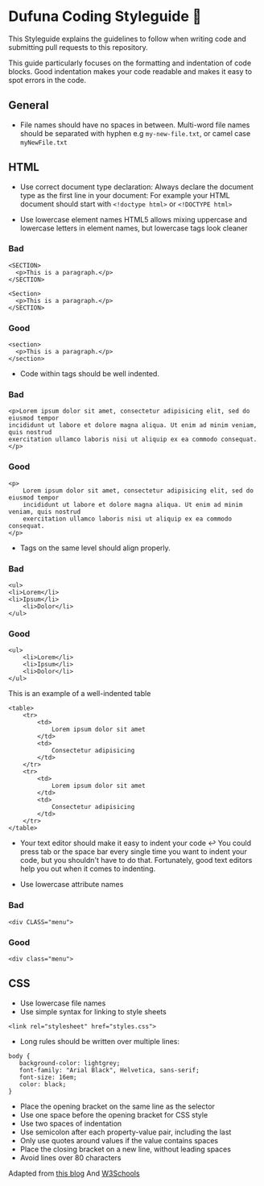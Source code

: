 # Dufuna Coding Styleguide 📜

This Styleguide explains the guidelines to follow when writing code and submitting pull requests to this repository.

This guide particularly focuses on the formatting and indentation of code blocks. Good indentation makes your code readable and makes it easy to spot errors in the code.

## General
- File names should have no spaces in between. Multi-word file names should be separated with hyphen e.g `my-new-file.txt`, or camel case `myNewFile.txt`

## HTML 
- Use correct document type declaration: Always declare the document type as the first line in your document: For example your HTML document should start with `<!doctype html>` or `<!DOCTYPE html>`

- Use lowercase element names
HTML5 allows mixing uppercase and lowercase letters in element names, but lowercase tags look cleaner
### Bad
```
<SECTION>
  <p>This is a paragraph.</p>
</SECTION>
```
```
<Section>
  <p>This is a paragraph.</p>
</SECTION>
```

### Good
```
<section>
  <p>This is a paragraph.</p>
</section>
```

- Code within tags should be well indented.
### Bad
```
<p>Lorem ipsum dolor sit amet, consectetur adipisicing elit, sed do eiusmod tempor
incididunt ut labore et dolore magna aliqua. Ut enim ad minim veniam, quis nostrud
exercitation ullamco laboris nisi ut aliquip ex ea commodo consequat.</p>
```
### Good
```
<p> 
    Lorem ipsum dolor sit amet, consectetur adipisicing elit, sed do eiusmod tempor
    incididunt ut labore et dolore magna aliqua. Ut enim ad minim veniam, quis nostrud
    exercitation ullamco laboris nisi ut aliquip ex ea commodo consequat. 
</p>
```
- Tags on the same level should align properly.
### Bad
```
<ul> 
<li>Lorem</li> 
<li>Ipsum</li> 
    <li>Dolor</li> 
</ul>
```

### Good
```
<ul> 
    <li>Lorem</li> 
    <li>Ipsum</li> 
    <li>Dolor</li> 
</ul>
```

This is an example of a well-indented table
```
<table> 
    <tr> 
        <td> 
            Lorem ipsum dolor sit amet 
        </td> 
        <td> 
            Consectetur adipisicing 
        </td> 
    </tr> 
    <tr> 
        <td> 
            Lorem ipsum dolor sit amet 
        </td> 
        <td> 
            Consectetur adipisicing 
        </td> 
    </tr> 
</table>
```

- Your text editor should make it easy to indent your code ↩
You could press tab or the space bar every single time you want to indent your code, but you shouldn't have to do that. Fortunately, good text editors help you out when it comes to indenting.

- Use lowercase attribute names
### Bad
```
<div CLASS="menu">
```

### Good
```
<div class="menu">
```


## CSS
- Use lowercase file names
- Use simple syntax for linking to style sheets
```
<link rel="stylesheet" href="styles.css">
```
- Long rules should be written over multiple lines:
```
body {
   background-color: lightgrey;
   font-family: "Arial Black", Helvetica, sans-serif;
   font-size: 16em;
   color: black;
}
```
- Place the opening bracket on the same line as the selector
- Use one space before the opening bracket for CSS style
- Use two spaces of indentation
- Use semicolon after each property-value pair, including the last
- Only use quotes around values if the value contains spaces
- Place the closing bracket on a new line, without leading spaces
- Avoid lines over 80 characters


Adapted from [this blog](https://www.granneman.com/webdev/coding/formatting-and-indenting-your-html)
And [W3Schools](https://www.w3schools.com/HTML/html5_syntax.asp)